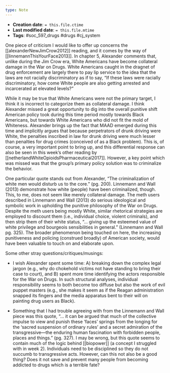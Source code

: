 ```yaml
---
type: Note
---
```


* **Creation date**: `= this.file.ctime`
* **Last modified date**: `= this.file.mtime`
* **Tags**: #soc_597_drugs #drugs #cj_system 

One piece of criticism I would like to offer up concerns the [[alexanderNewJimCrow2012]] reading, and it comes by the way of [[linnemannThisYourFace2013]]. In chapter 5, Alexander comments that, unlike during the Jim Crow era, White Americans have become collateral damage in the War on Drugs. White Americans caught in the dragnet of drug enforcement are largely there to pay lip service to the idea that the laws are not racially discriminatory as if to say, “If these laws were racially discriminatory, how come White people are also getting arrested and incarcerated at elevated levels?”

While it may be true that White Americans were not the primary target, I think it is incorrect to categorize them as collateral damage. I think Alexander missed a great opportunity to dig into the overall punitive shift American policy took during this time period mostly towards Black Americans, but towards White Americans who did not fit the mold of Whiteness. Alexander brings up the fact that MAAD emerged during this time and implicitly argues that because perpetrators of drunk driving were White, the penalties inscribed in law for drunk driving were much lesser than penalties for drug crimes (conceived of as a Black problem). This is, of course, a very important point to bring up, and this differential response can also be seen in this week’s other reading by [[netherlandWhiteOpioidsPharmaceutical2017]]. However, a key point which was missed was that the group’s primary policy solution was to criminalize the behavior.

One particular quote stands out from Alexander, “The criminalization of white men would disturb us to the core.” (pg. 200). Linnemann and Wall (2013) demonstrate how white (people) have been criminalized, though. This, to me, does not seem like merely collateral damage. The meth users described in Linnemann and Wall (2013) do serious ideological and symbolic work in upholding the punitive philosophy of the War on Drugs. Despite the meth users being mostly White, similar rhetorical strategies are employed to discount them (i.e., individual choice, violent criminals), and then strip them of their white status, “... giving up the esteemed value of white privilege and bourgeois sensibilities in general.” (Linnemann and Wall pg. 325). The broader phenomenon being touched on here, the increasing punitiveness and policing (construed broadly) of American society, would have been valuable to touch on and elaborate upon. 

Some other stray questions/critiques/musings:  
  

- I wish Alexander spent some time: A) breaking down the complex legal jargon (e.g., why do chokehold victims not have standing to bring their case to court), and B) spent more time identifying the actors responsible for the War on Drugs. In such structural analyses, individual responsibility seems to both become too diffuse but also the work of evil puppet masters (e.g., she makes it seem as if the Reagan administration snapped its fingers and the media apparatus bent to their will on painting drug users as Black).
    
* Something that I had trouble agreeing with from the Linnemann and Wall piece was this quote, “... it can be argued that much of the collective impulse to view and punish these ‘faces’ springs from the longing for the ‘sacred suspension of ordinary rules’ and a secret admiration of the transgressive—the enduring human fascination with forbidden people, places and things.” (pg. 327). I may be wrong, but this quote seems to contain much of the logic behind [[biopower]] (a concept I struggled with in week 2). Individuals need to be disciplined so they do not succumb to transgressive acts. However, can this not also be a good thing? Does it not save and prevent many people from becoming addicted to drugs which is a terrible fate?
